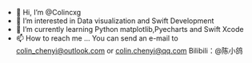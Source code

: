 - 👋 Hi, I’m @Colincxg
- 👀 I’m interested in Data visualization and Swift Development
- 🌱 I’m currently learning Python matplotlib,Pyecharts and Swift Xcode
- 📫 How to reach me ...
  You can send an e-mail to colin_chenyi@outlook.com or colin.chenyi@qq.com
  Bilibili：@陈小鸽
